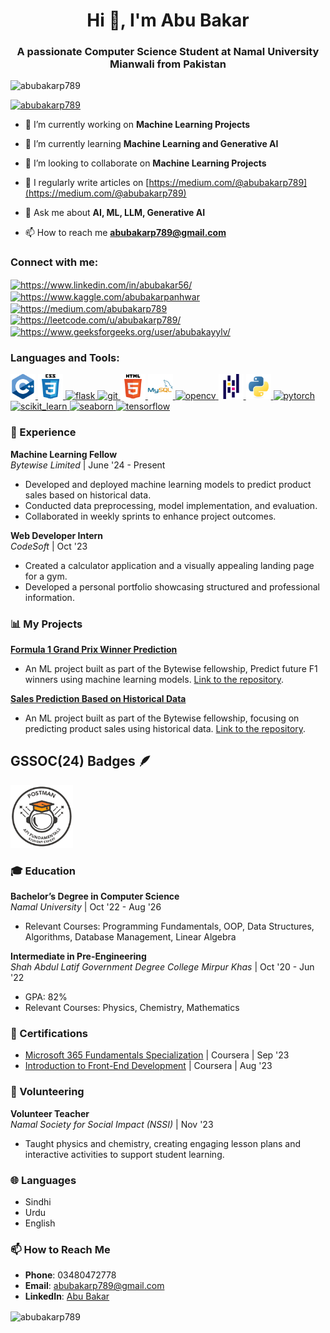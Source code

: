 <h1 align="center">Hi 👋, I'm Abu Bakar</h1>
<h3 align="center">A passionate Computer Science Student at Namal University Mianwali from Pakistan</h3>

<p align="left"> <img src="https://komarev.com/ghpvc/?username=abubakarp789&label=Profile%20views&color=0e75b6&style=flat" alt="abubakarp789" /> </p>

<p align="left"> <a href="https://github.com/ryo-ma/github-profile-trophy"><img src="https://github-profile-trophy.vercel.app/?username=abubakarp789" alt="abubakarp789" /></a> </p>

- 🔭 I’m currently working on **Machine Learning Projects**

- 🌱 I’m currently learning **Machine Learning and Generative AI**

- 👯 I’m looking to collaborate on **Machine Learning Projects**

- 📝 I regularly write articles on [https://medium.com/@abubakarp789](https://medium.com/@abubakarp789)

- 💬 Ask me about **AI, ML, LLM, Generative AI**

- 📫 How to reach me **abubakarp789@gmail.com**


<h3 align="left">Connect with me:</h3>
<p align="left">
<a href="https://linkedin.com/in/https://www.linkedin.com/in/abubakar56/" target="blank"><img align="center" src="https://raw.githubusercontent.com/rahuldkjain/github-profile-readme-generator/master/src/images/icons/Social/linked-in-alt.svg" alt="https://www.linkedin.com/in/abubakar56/" height="30" width="40" /></a>
<a href="https://kaggle.com/https://www.kaggle.com/abubakarpanhwar" target="blank"><img align="center" src="https://raw.githubusercontent.com/rahuldkjain/github-profile-readme-generator/master/src/images/icons/Social/kaggle.svg" alt="https://www.kaggle.com/abubakarpanhwar" height="30" width="40" /></a>
<a href="https://medium.com/https://medium.com/abubakarp789" target="blank"><img align="center" src="https://raw.githubusercontent.com/rahuldkjain/github-profile-readme-generator/master/src/images/icons/Social/medium.svg" alt="https://medium.com/abubakarp789" height="30" width="40" /></a>
<a href="https://www.leetcode.com/https://leetcode.com/u/abubakarp789/" target="blank"><img align="center" src="https://raw.githubusercontent.com/rahuldkjain/github-profile-readme-generator/master/src/images/icons/Social/leet-code.svg" alt="https://leetcode.com/u/abubakarp789/" height="30" width="40" /></a>
<a href="https://auth.geeksforgeeks.org/user/https://www.geeksforgeeks.org/user/abubakayylv/" target="blank"><img align="center" src="https://raw.githubusercontent.com/rahuldkjain/github-profile-readme-generator/master/src/images/icons/Social/geeks-for-geeks.svg" alt="https://www.geeksforgeeks.org/user/abubakayylv/" height="30" width="40" /></a>
</p>

<h3 align="left">Languages and Tools:</h3>
<p align="left"> <a href="https://www.w3schools.com/cpp/" target="_blank" rel="noreferrer"> <img src="https://raw.githubusercontent.com/devicons/devicon/master/icons/cplusplus/cplusplus-original.svg" alt="cplusplus" width="40" height="40"/> </a> <a href="https://www.w3schools.com/css/" target="_blank" rel="noreferrer"> <img src="https://raw.githubusercontent.com/devicons/devicon/master/icons/css3/css3-original-wordmark.svg" alt="css3" width="40" height="40"/> </a> <a href="https://flask.palletsprojects.com/" target="_blank" rel="noreferrer"> <img src="https://www.vectorlogo.zone/logos/pocoo_flask/pocoo_flask-icon.svg" alt="flask" width="40" height="40"/> </a> <a href="https://git-scm.com/" target="_blank" rel="noreferrer"> <img src="https://www.vectorlogo.zone/logos/git-scm/git-scm-icon.svg" alt="git" width="40" height="40"/> </a> <a href="https://www.w3.org/html/" target="_blank" rel="noreferrer"> <img src="https://raw.githubusercontent.com/devicons/devicon/master/icons/html5/html5-original-wordmark.svg" alt="html5" width="40" height="40"/> </a> <a href="https://www.mysql.com/" target="_blank" rel="noreferrer"> <img src="https://raw.githubusercontent.com/devicons/devicon/master/icons/mysql/mysql-original-wordmark.svg" alt="mysql" width="40" height="40"/> </a> <a href="https://opencv.org/" target="_blank" rel="noreferrer"> <img src="https://www.vectorlogo.zone/logos/opencv/opencv-icon.svg" alt="opencv" width="40" height="40"/> </a> <a href="https://pandas.pydata.org/" target="_blank" rel="noreferrer"> <img src="https://raw.githubusercontent.com/devicons/devicon/2ae2a900d2f041da66e950e4d48052658d850630/icons/pandas/pandas-original.svg" alt="pandas" width="40" height="40"/> </a> <a href="https://www.python.org" target="_blank" rel="noreferrer"> <img src="https://raw.githubusercontent.com/devicons/devicon/master/icons/python/python-original.svg" alt="python" width="40" height="40"/> </a> <a href="https://pytorch.org/" target="_blank" rel="noreferrer"> <img src="https://www.vectorlogo.zone/logos/pytorch/pytorch-icon.svg" alt="pytorch" width="40" height="40"/> </a> <a href="https://scikit-learn.org/" target="_blank" rel="noreferrer"> <img src="https://upload.wikimedia.org/wikipedia/commons/0/05/Scikit_learn_logo_small.svg" alt="scikit_learn" width="40" height="40"/> </a> <a href="https://seaborn.pydata.org/" target="_blank" rel="noreferrer"> <img src="https://seaborn.pydata.org/_images/logo-mark-lightbg.svg" alt="seaborn" width="40" height="40"/> </a> <a href="https://www.tensorflow.org" target="_blank" rel="noreferrer"> <img src="https://www.vectorlogo.zone/logos/tensorflow/tensorflow-icon.svg" alt="tensorflow" width="40" height="40"/> </a> </p>

### 💼 Experience
**Machine Learning Fellow**  
*Bytewise Limited* | June '24 - Present  
- Developed and deployed machine learning models to predict product sales based on historical data.
- Conducted data preprocessing, model implementation, and evaluation.
- Collaborated in weekly sprints to enhance project outcomes.

**Web Developer Intern**  
*CodeSoft* | Oct '23  
- Created a calculator application and a visually appealing landing page for a gym.
- Developed a personal portfolio showcasing structured and professional information.

### 📊 My Projects
**[Formula 1 Grand Prix Winner Prediction](https://github.com/abubakarp789/100DaysOfBytewiseFellowship/tree/main/Bytewise%20Fellowship%20Daily%20Task%20Solution/Project%2302)**  
- An ML project built as part of the Bytewise fellowship, Predict future F1 winners using machine learning models. [Link to the repository](https://github.com/abubakarp789/100DaysOfBytewiseFellowship/tree/main/Bytewise%20Fellowship%20Daily%20Task%20Solution/Project%2302).

**[Sales Prediction Based on Historical Data](https://github.com/abubakarp789/100DaysOfBytewiseFellowship/tree/main/Bytewise%20Fellowship%20Daily%20Task%20Solution/Project%2301)**  
- An ML project built as part of the Bytewise fellowship, focusing on predicting product sales using historical data. [Link to the repository](https://github.com/abubakarp789/100DaysOfBytewiseFellowship/tree/main/Bytewise%20Fellowship%20Daily%20Task%20Solution/Project%2301).

## GSSOC(24) Badges 🪶
<div style='display:flex; align-items:center; gap: 10px;' align='center'>
  <a href="https://api.badgr.io/public/assertions/gtb3rpm3RGaYAg_JlRCYmA?identity__email=abubakarp789%40gmail.com">
    <img src="https://raw.githubusercontent.com/girlscript/gssoc-website-new/main/public/badges/postman.png" width="100px" height="100px" />
  </a>
</div>

### 🎓 Education
**Bachelor’s Degree in Computer Science**  
*Namal University* | Oct '22 - Aug '26  
- Relevant Courses: Programming Fundamentals, OOP, Data Structures, Algorithms, Database Management, Linear Algebra

**Intermediate in Pre-Engineering**  
*Shah Abdul Latif Government Degree College Mirpur Khas* | Oct '20 - Jun '22  
- GPA: 82%  
- Relevant Courses: Physics, Chemistry, Mathematics

### 📜 Certifications
- [Microsoft 365 Fundamentals Specialization](https://www.coursera.org/learn/microsoft-365-fundamentals) | Coursera | Sep '23
- [Introduction to Front-End Development](https://www.coursera.org/learn/front-end-development) | Coursera | Aug '23

### 🌟 Volunteering
**Volunteer Teacher**  
*Namal Society for Social Impact (NSSI)* | Nov '23  
- Taught physics and chemistry, creating engaging lesson plans and interactive activities to support student learning.

### 🌐 Languages
- Sindhi
- Urdu
- English

### 📫 How to Reach Me
- **Phone**: 03480472778
- **Email**: [abubakarp789@gmail.com](mailto:abubakarp789@gmail.com)
- **LinkedIn**: [Abu Bakar](https://www.linkedin.com/in/abubakar56/)

<p><img align="center" src="https://github-readme-streak-stats.herokuapp.com/?user=abubakarp789&" alt="abubakarp789" /></p>
